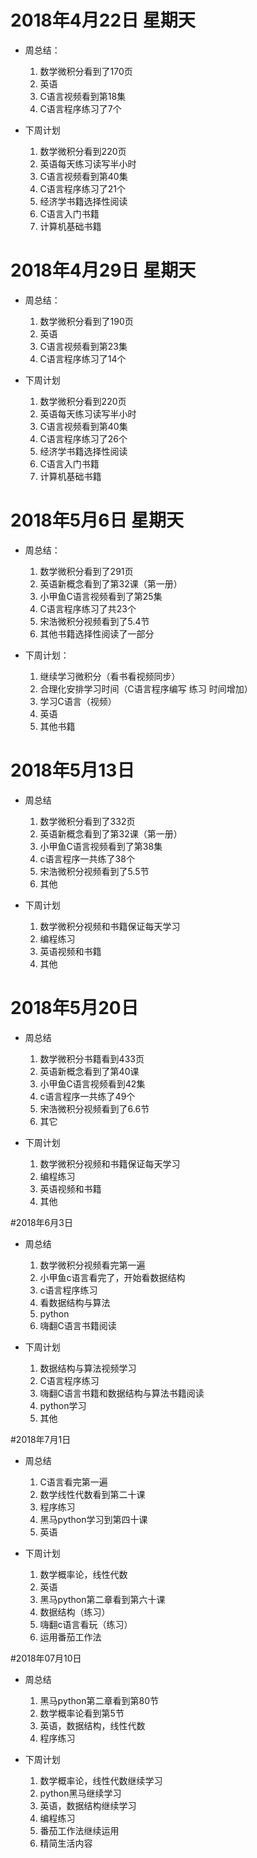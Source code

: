 


# 2018年4月22日 星期天

- 周总结：

    1. 数学微积分看到了170页
    1. 英语
    1. C语言视频看到第18集
    1. C语言程序练习了7个


- 下周计划

    1. 数学微积分看到220页
    1. 英语每天练习读写半小时
    1. C语言视频看到第40集
    1. C语言程序练习了21个
    1. 经济学书籍选择性阅读
    1. C语言入门书籍
    1. 计算机基础书籍

# 2018年4月29日 星期天

- 周总结：

    1. 数学微积分看到了190页
    1. 英语
    1. C语言视频看到第23集
    1. C语言程序练习了14个
         

- 下周计划

     1. 数学微积分看到220页
     1. 英语每天练习读写半小时
     1. C语言视频看到第40集
     1. C语言程序练习了26个
     1. 经济学书籍选择性阅读
     1. C语言入门书籍
     1. 计算机基础书籍	

         
# 2018年5月6日 星期天

- 周总结：

     1. 数学微积分看到了291页
	 1. 英语新概念看到了第32课（第一册）
	 1. 小甲鱼C语言视频看到了第25集
	 1. C语言程序练习了共23个
	 1. 宋浩微积分视频看到了5.4节
	 1. 其他书籍选择性阅读了一部分



- 下周计划：

	1. 继续学习微积分（看书看视频同步）
	1. 合理化安排学习时间（C语言程序编写 练习       时间增加）
	1. 学习C语言（视频）
	1. 英语
	1. 其他书籍


# 2018年5月13日

- 周总结	

	 1. 数学微积分看到了332页
	 1. 英语新概念看到了第32课（第一册）	
 	 1. 小甲鱼C语言视频看到了第38集
 	 1. c语言程序一共练了38个
 	 1. 宋浩微积分视频看到了5.5节
 	 1.	其他

- 下周计划 
	
     1. 数学微积分视频和书籍保证每天学习
  	 1. 编程练习
     1. 英语视频和书籍
     1. 其他                   
 	 
# 2018年5月20日
 
- 周总结
	 
     1.	数学微积分书籍看到433页
	 1. 英语新概念看到了第40课
	 1. 小甲鱼C语言视频看到42集
	 1. c语言程序一共练了49个
	 1. 宋浩微积分视频看到了6.6节
	 1. 其它

- 下周计划

	 1. 数学微积分视频和书籍保证每天学习
  	 1. 编程练习
     1. 英语视频和书籍
     1. 其他    	

#2018年6月3日  	 	

- 周总结

	1. 数学微积分视频看完第一遍
	1. 小甲鱼c语言看完了，开始看数据结构
	1. c语言程序练习
	1. 看数据结构与算法
	1. python
	1. 嗨翻C语言书籍阅读

- 下周计划 
  	
	1. 数据结构与算法视频学习
	1. C语言程序练习
	1. 嗨翻C语言书籍和数据结构与算法书籍阅读
	1. python学习
	1. 其他
	   
#2018年7月1日

- 周总结
	1. C语言看完第一遍
	1. 数学线性代数看到第二十课
	1. 程序练习
	1. 黑马python学习到第四十课
	1. 英语

- 下周计划
	1. 数学概率论，线性代数
	1. 英语
	1. 黑马python第二章看到第六十课
	1. 数据结构（练习）
	1. 嗨翻c语言看玩（练习）
	1. 运用番茄工作法

#2018年07月10日

- 周总结
	1. 黑马python第二章看到第80节
	2. 数学概率论看到第5节
	3. 英语，数据结构，线性代数
	4. 程序练习

- 下周计划

	1. 数学概率论，线性代数继续学习
	2. python黑马继续学习
	3. 英语，数据结构继续学习
	4. 编程练习
	5. 番茄工作法继续运用
	6. 精简生活内容